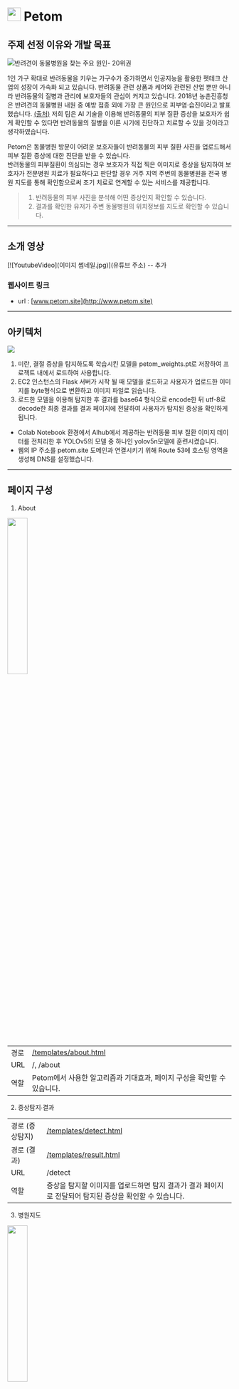 # <img src="https://user-images.githubusercontent.com/67316314/189922152-a9327fb4-ca56-4a21-aba4-d71386d67117.svg" width="30"> Petom 

## 주제 선정 이유와 개발 목표


<img src="https://user-images.githubusercontent.com/67316314/190043543-804e79b1-4de9-4edb-90a7-478688912953.jpeg" title="반려견이 동물병원을 찾는 주요 원인- 20위권">

1인 가구 확대로 반려동물을 키우는 가구수가 증가하면서 인공지능을 활용한 펫테크 산업의 성장이 가속화 되고 있습니다. 반려동물 관련 상품과 케어와 관련된 산업 뿐만 아니라 반려동물의 질병과 관리에 보호자들의 관심이 커지고 있습니다.
2018년 농촌진흥청은 반려견의 동물병원 내원 중 예방 접종 외에 가장 큰 원인으로 피부염·습진이라고 발표했습니다. [(출처)](https://www.nias.go.kr/front/soboarddown.do?cmCode=M090814150850297&boardSeqNum=3478&fileSeqNum=2323)
저희 팀은 AI 기술을 이용해 반려동물의 피부 질환 증상을 보호자가 쉽게 확인할 수 있다면 반려동물의 질병을 이른 시기에 진단하고 치료할 수 있을 것이라고 생각하였습니다.

Petom은 동물병원 방문이 어려운 보호자들이 반려동물의 피부 질환 사진을 업로드해서 피부 질환 증상에 대한 진단을 받을 수 있습니다.   
반려동물의 피부질환이 의심되는 경우 보호자가 직접 찍은 이미지로 증상을 탐지하여 보호자가 전문병원 치료가 필요하다고 판단할 경우 거주 지역 주변의 동물병원을 전국 병원 지도를 통해 확인함으로써 조기 치료로 연계할 수 있는 서비스를 제공합니다.


> 1. 반려동물의 피부 사진을 분석해 어떤 증상인지 확인할 수 있습니다. 
> 2. 결과를 확인한 유저가 주변 동물병원의 위치정보를 지도로 확인할 수 있습니다.
  
  ---

## 소개 영상

[![YoutubeVideo](이미지 썸네일.jpg)](유튜브 주소) -- 추가

### 웹사이트 링크

- url : [www.petom.site](http://www.petom.site)

---

## 아키텍처

<img src="https://user-images.githubusercontent.com/67316314/189929257-e99e8e8f-cb90-4505-b659-d9c95c194023.png"/>   


1. 미란, 결절 증상을 탐지하도록 학습시킨 모델을 petom_weights.pt로 저장하여 프로젝트 내에서 로드하여 사용합니다.    
2. EC2 인스턴스의 Flask 서버가 시작 될 때 모델을 로드하고 사용자가 업로드한 이미지를 byte형식으로 변환하고 이미지 파일로 읽습니다.
3. 로드한 모델을 이용해 탐지한 후 결과를 base64 형식으로 encode한 뒤 utf-8로 decode한 최종 결과를 결과 페이지에 전달하여 사용자가 탐지된 증상을 확인하게 됩니다.

- Colab Notebook 환경에서 AIhub에서 제공하는 반려동물 피부 질환 이미지 데이터를 전처리한 후 YOLOv5의 모델 중 하나인 yolov5n모델에 훈련시켰습니다. 
- 웹의 IP 주소를 petom.site 도메인과 연결시키기 위해 Route 53에 호스팅 영역을 생성해 DNS를 설정했습니다.   



---

## 페이지 구성

1. About

<img src="https://user-images.githubusercontent.com/67316314/189915868-48d07786-6033-495e-932e-cf21669435ee.gif" width="30%"/>   

|                        |  | 
| --------------- | -----------  |
| 경로  | [/templates/about.html](https://github.com/SunTera/Petom/blob/main/templates/about.html)|
| URL   | /, /about  |
| 역할            | Petom에서 사용한 알고리즘과 기대효과, 페이지 구성을 확인할 수 있습니다.|


2. 증상탐지∙결과

|                        |  | 
| --------------- | -----------  |
| 경로 (증상탐지) | [/templates/detect.html](https://github.com/SunTera/Petom/blob/main/templates/detect.html)|
| 경로 (결과) | [/templates/result.html](https://github.com/SunTera/Petom/blob/main/templates/result.html)|
| URL   | /detect  |
| 역할            | 증상을 탐지할 이미지를 업로드하면 탐지 결과가 결과 페이지로 전달되어 탐지된 증상을 확인할 수 있습니다.|

3. 병원지도   

<img src="https://user-images.githubusercontent.com/67316314/189904236-bf8f6ae7-c709-4c52-8cd0-71fad4d2c10e.gif" width="30%"/>   

|                        |  | 
| --------------- | -----------  |
| 경로  | [/templates/hospital.html](https://github.com/SunTera/Petom/blob/main/templates/hospital.html)|
| URL   | /hospital  |
| 역할            | 전국 동물병원을 시각화한 지도를 통해 병원의 주소와 전화번호를 확인할 수 있습니다.|

---

## 데이터 출처

- 반려동물 피부 질환 이미지

  > AiHub [반려동물 피부 질환](https://aihub.or.kr/aihubdata/data/view.do?currMenu=115&topMenu=100&aihubDataSe=realm&dataSetSn=561)

- 전국 동물병원 리스트
  > 공공데이터포털 [동물병원 현황 데이터](https://www.data.go.kr/tcs/dss/selectDataSetList.do?dType=TOTAL&keyword=%EB%8F%99%EB%AC%BC%EB%B3%91%EC%9B%90&detailKeyword=&publicDataPk=&recmSe=&detailText=&relatedKeyword=&commaNotInData=&commaAndData=&commaOrData=&must_not=&tabId=&dataSetCoreTf=&coreDataNm=&sort=&relRadio=&orgFullName=&orgFilter=&org=&orgSearch=&currentPage=1&perPage=10&brm=&instt=&svcType=&kwrdArray=&extsn=&coreDataNmArray=&pblonsipScopeCode=)

---

## 커밋 메시지 규칙

1. 문장의 끝에 `.` 를 붙이지 않기

2. 이슈 해결 시 커밋 메시지 끝에 이슈 번호 붙이기

   > 예시: issue1 해결 [#1]

3. 형식

   > [타입]: [내용] [이슈 번호]

   - 예시

     > docs: add 메소드 설명 주석 추가 [#1]
     >
     > refactor: 인증 메소드 수정 [#2]

4. 타입 종류

   > \- docs : 문서 작성
   >
   > \- fix : 버그 대처
   >
   > \- refactor : 코드 수정 / 리팩터링
   >
   > \- chore : 간단한 수정
   >
   > \- feature : 새로운 기능
   >
   > \- test : 테스트 추가
   
---

## 역할 분담

| 이름                                       | 역할                                  |
| ------------------------------------------ | ------------------------------------- |
| [홍유리](https://github.com/teraglass) | 웹페이지 구현, 배포(Flask, AWS), 데이터 전처리      |
| [양지선](https://github.com/Sunnnyyy16)    | 데이터 전처리, 전국 동물병원 지도 시각화 |


